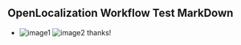 ## OpenLocalization Workflow Test MarkDown
* ![image1](.\78e74423-e577-450d-85b1-2e7bb986e0f1.PNG)   ![image2](.\c7d98ba8-e630-4e3f-920e-68e97596a8d8.png) 
thanks!